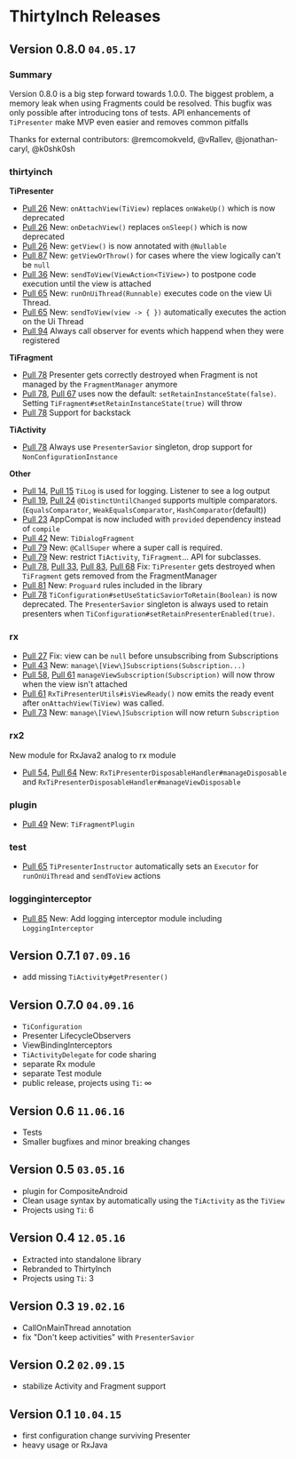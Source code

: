 # ThirtyInch Releases

## Version 0.8.0 `04.05.17`

### Summary

Version 0.8.0 is a big step forward towards 1.0.0. The biggest problem, a memory leak when using Fragments could be resolved. This bugfix was only possible after introducing tons of tests.
API enhancements of `TiPresenter` make MVP even easier and removes common pitfalls

Thanks for external contributors:
@remcomokveld, @vRallev, @jonathan-caryl, @k0shk0sh

### thirtyinch

**TiPresenter**

- [Pull 26](https://github.com/grandcentrix/ThirtyInch/pull/26) New: `onAttachView(TiView)` replaces `onWakeUp()` which is now deprecated
- [Pull 26](https://github.com/grandcentrix/ThirtyInch/pull/26) New: `onDetachView()` replaces `onSleep()` which is now deprecated
- [Pull 26](https://github.com/grandcentrix/ThirtyInch/pull/26) New: `getView()` is now annotated with `@Nullable`
- [Pull 87](https://github.com/grandcentrix/ThirtyInch/pull/87) New: `getViewOrThrow()` for cases where the view logically can't be `null`
- [Pull 36](https://github.com/grandcentrix/ThirtyInch/pull/36) New: `sendToView(ViewAction<TiView>)` to postpone code execution until the view is attached
- [Pull 65](https://github.com/grandcentrix/ThirtyInch/pull/65) New: `runOnUiThread(Runnable)` executes code on the view Ui Thread.
- [Pull 65](https://github.com/grandcentrix/ThirtyInch/pull/65) New: `sendToView(view -> { })` automatically executes the action on the Ui Thread
- [Pull 94](https://github.com/grandcentrix/ThirtyInch/pull/94) Always call observer for events which happend when they were registered

**TiFragment**

- [Pull 78](https://github.com/grandcentrix/ThirtyInch/pull/78) Presenter gets correctly destroyed when Fragment is not managed by the `FragmentManager` anymore
- [Pull 78](https://github.com/grandcentrix/ThirtyInch/pull/78), [Pull 67](https://github.com/grandcentrix/ThirtyInch/pull/67) uses now the default: `setRetainInstanceState(false)`. Setting `TiFragment#setRetainInstanceState(true)` will throw
- [Pull 78](https://github.com/grandcentrix/ThirtyInch/pull/78) Support for backstack

**TiActivity**

- [Pull 78](https://github.com/grandcentrix/ThirtyInch/pull/78) Always use `PresenterSavior` singleton, drop support for `NonConfigurationInstance`

**Other**

- [Pull 14](https://github.com/grandcentrix/ThirtyInch/pull/14), [Pull 15](https://github.com/grandcentrix/ThirtyInch/pull/15) `TiLog` is used for logging. Listener to see a log output
- [Pull 19](https://github.com/grandcentrix/ThirtyInch/pull/19), [Pull 24](https://github.com/grandcentrix/ThirtyInch/pull/24) `@DistinctUntilChanged` supports multiple comparators. (`EqualsComparator`, `WeakEqualsComparator`, `HashComparator`(default))
- [Pull 23](https://github.com/grandcentrix/ThirtyInch/pull/23) AppCompat is now included with `provided` dependency instead of `compile`
- [Pull 42](https://github.com/grandcentrix/ThirtyInch/pull/42) New: `TiDialogFragment`
- [Pull 79](https://github.com/grandcentrix/ThirtyInch/pull/79) New: `@CallSuper` where a super call is required.
- [Pull 79](https://github.com/grandcentrix/ThirtyInch/pull/79) New: restrict `TiActivity`, `TiFragment`...  API for subclasses. 
- [Pull 78](https://github.com/grandcentrix/ThirtyInch/pull/78), [Pull 33](https://github.com/grandcentrix/ThirtyInch/pull/33), [Pull 83](https://github.com/grandcentrix/ThirtyInch/pull/83), [Pull 68](https://github.com/grandcentrix/ThirtyInch/pull/68) Fix: `TiPresenter` gets destroyed when `TiFragment` gets removed from the FragmentManager
- [Pull 81](https://github.com/grandcentrix/ThirtyInch/pull/81) New: `Proguard` rules included in the library
- [Pull 78](https://github.com/grandcentrix/ThirtyInch/pull/78) `TiConfiguration#setUseStaticSaviorToRetain(Boolean)` is now deprecated. The `PresenterSavior` singleton is always used to retain presenters when `TiConfiguration#setRetainPresenterEnabled(true)`. 

### rx

- [Pull 27](https://github.com/grandcentrix/ThirtyInch/pull/27) Fix: view can be `null` before unsubscribing from Subscriptions
- [Pull 43](https://github.com/grandcentrix/ThirtyInch/pull/43) New: `manage\[View\]Subscriptions(Subscription...)`
- [Pull 58](https://github.com/grandcentrix/ThirtyInch/pull/), [Pull 61](https://github.com/grandcentrix/ThirtyInch/pull/61) `manageViewSubscription(Subscription)` will now throw when the view isn't attached
- [Pull 61](https://github.com/grandcentrix/ThirtyInch/pull/61) `RxTiPresenterUtils#isViewReady()` now emits the ready event after `onAttachView(TiView)` was called.
- [Pull 73](https://github.com/grandcentrix/ThirtyInch/pull/73) New: `manage\[View\]Subscription` will now return `Subscription`

### rx2

New module for RxJava2 analog to rx module

- [Pull 54](https://github.com/grandcentrix/ThirtyInch/pull/54), [Pull 64](https://github.com/grandcentrix/ThirtyInch/pull/64) New: `RxTiPresenterDisposableHandler#manageDisposable` and `RxTiPresenterDisposableHandler#manageViewDisposable`

### plugin

- [Pull 49](https://github.com/grandcentrix/ThirtyInch/pull/49) New: `TiFragmentPlugin`

### test

- [Pull 65](https://github.com/grandcentrix/ThirtyInch/pull/65) `TiPresenterInstructor` automatically sets an `Executor` for `runOnUiThread` and `sendToView` actions

### logginginterceptor

 - [Pull 85](https://github.com/grandcentrix/ThirtyInch/pull/85) New: Add logging interceptor module including `LoggingInterceptor`

## Version 0.7.1 `07.09.16`
- add missing `TiActivity#getPresenter()`

## Version 0.7.0 `04.09.16`
- `TiConfiguration`
- Presenter LifecycleObservers
- ViewBindingInterceptors
- `TiActivityDelegate` for code sharing
- separate Rx module
- separate Test module
- public release, projects using `Ti`: ∞

## Version 0.6 `11.06.16`
- Tests
- Smaller bugfixes and minor breaking changes

## Version 0.5 `03.05.16`
- plugin for CompositeAndroid
- Clean usage syntax by automatically using the `TiActivity` as the `TiView`
- Projects using `Ti`: 6

## Version 0.4 `12.05.16`
- Extracted into standalone library
- Rebranded to ThirtyInch
- Projects using `Ti`: 3

## Version 0.3 `19.02.16`
- CallOnMainThread annotation
- fix "Don't keep activities" with `PresenterSavior`

## Version 0.2 `02.09.15`
- stabilize Activity and Fragment support

## Version 0.1 `10.04.15`
- first configuration change surviving Presenter
- heavy usage or RxJava
